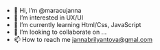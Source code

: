 - 👋 Hi, I’m @maracujanna
- 👀 I’m interested in UX/UI
- 🌱 I’m currently learning Html/Css, JavaScript
- 💞️ I’m looking to collaborate on ...
- 📫 How to reach me jannabrilyantova@gmal.com

<!---
maracujanna/maracujanna is a ✨ special ✨ repository because its `README.md` (this file) appears on your GitHub profile.
You can click the Preview link to take a look at your changes.
--->
